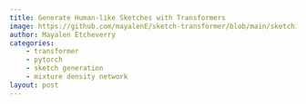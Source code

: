 ```yaml
---
title: Generate Human-like Sketches with Transformers
image: https://github.com/mayalenE/sketch-transformer/blob/main/sketching_cats.gif?raw=true
author: Mayalen Etcheverry
categories:
    - transformer
    - pytorch
    - sketch generation
    - mixture density network
layout: post
---
```


<script type="text/javascript">
window.location = "https://mayalene.github.io/sketch-transformer/"
</script>
